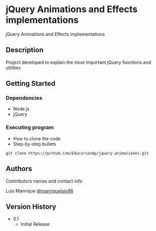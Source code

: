# jQuery Animations and Effects implementations

jQuery Animations and Effects implementations

## Description

Project developed to explain the most important jQuery functions and utilities

## Getting Started

### Dependencies

* Node.js
* jQuery

### Executing program

* How to clone the code
* Step-by-step bullets
```
git clone https://github.com/EducursosAp/jquery-animaciones.git
```

## Authors

Contributors names and contact info

Luis Manrique
[@manriqueluis98](https://www.linkedin.com/in/luis-manrique-julca-1a0a02175)

## Version History

* 0.1
    * Initial Release
